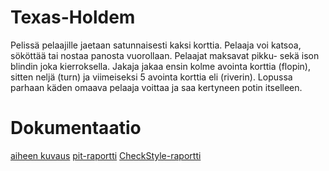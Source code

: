 # Texas-Holdem
Pelissä pelaajille jaetaan satunnaisesti kaksi korttia. Pelaaja voi katsoa, sököttää tai nostaa panosta vuorollaan. Pelaajat maksavat pikku- sekä ison blindin joka kierroksella. Jakaja jakaa ensin kolme avointa korttia (flopin), sitten neljä (turn) ja viimeiseksi 5 avointa korttia eli (riverin). Lopussa parhaan käden omaava pelaaja voittaa ja saa kertyneen potin itselleen.

# Dokumentaatio
[aiheen kuvaus](dokumentaatio/aiheenKuvausJaRakenne.md)
[pit-raportti](https://htmlpreview.github.io/?https://github.com/kayttaja/javalabra/blob/master/dokumentaatio/pit/index.html)
[CheckStyle-raportti](https://htmlpreview.github.io/?https://github.com/kayttaja/javalabra/blob/master/dokumentaatio/checkstyle/checkstyle.html)
